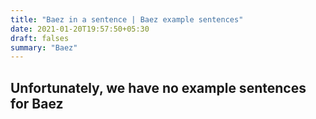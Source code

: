 ```yaml
---
title: "Baez in a sentence | Baez example sentences"
date: 2021-01-20T19:57:50+05:30
draft: falses
summary: "Baez"
---
```

## Unfortunately, we have no example sentences for Baez                 
